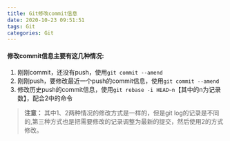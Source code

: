 ```yaml
---
title: Git修改commit信息
date: 2020-10-23 09:51:51
tags: Git
categories: Git
---
```


#### 修改commit信息主要有这几种情况:
1. 刚刚commit，还没有push，使用`git commit --amend`
2. 刚刚push，要修改最近一个push的commit信息，使用`git commit --amend`
3. 修改历史push的commit信息，使用`git rebase -i HEAD~n`【其中的n为记录数】，配合2中的命令

> **注意：**
其中1、2两种情况的修改方式是一样的，但是git log的记录是不同的,第三种方式也是把需要修改的记录调整为最新的提交，然后使用2的方式修改。


